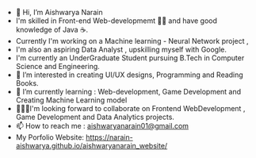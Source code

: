 - 👋 Hi, I’m Aishwarya Narain
- I'm skilled in Front-end Web-developmemt 👩‍💻 and have good knowledge of Java ☕.
- Currently I'm working on a Machine learning - Neural Network project ,
- I'm also an aspiring Data Analyst , upskilling myself with Google.
- I'm currently an UnderGraduate Student pursuing B.Tech in Computer Science and Engineering.
- 👀 I’m interested in creating UI/UX designs, Programming and Reading Books.
- 🌱 I’m currently learning : Web-development, Game Development and Creating Machine Learning model
- 🐱‍🚀🤝I'm looking forward to collaborate on Frontend WebDevelopment , Game Development and Data Analytics projects.
- 📫 How to reach me : aishwaryanarain01@gmail.com
- My Porfolio Website: https://narain-aishwarya.github.io/aishwaryanarain_website/
<!---
narain-aishwarya/narain-aishwarya is a ✨ special ✨ repository because its `README.md` (this file) appears on your GitHub profile.
You can click the Preview link to take a look at your changes.
--->
